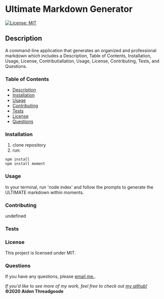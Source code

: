 
# Ultimate Markdown Generator
[![License: MIT](https://img.shields.io/badge/License-MIT-green.svg)](https://opensource.org/licenses/MIT)
    
## Description
A command-line application that generates an organized and professional markdown which includes a Description, Table of Contents, Installation, Usage, License, Contributiallation, Usage, License, Contributing, Tests, and Questions.

### Table of Contents
- [Description](#description)
- [Installation](#installation)
- [Usage](#usage)
- [Contributing](#contributing)
- [Tests](#tests)
- [License](#license)
- [Questions](#questions)

### Installation
1. clone repository
2. run:
```
npm install
npm install moment
```

### Usage
In your terminal, run 'node index' and follow the prompts to generate the ULTIMATE markdown within moments.
    
### Contributing
undefined
    
### Tests

    
### License
This project is licensed under MIT. 

### Questions
    
If you have any questions, please [email me.](mailto:$(aiden.threadgoode@gmail.com)).
    
*If you'd like to see more of my work, feel free to check out [my github!](github.com/a-thread)*
**©2020 Aiden Threadgoode**
    
